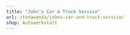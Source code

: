 ```yaml
---
title: "John's Car & Truck Service"
url: /tonawanda/johns-car-und-truck-service/
shop: Autowerkstatt
---
```

